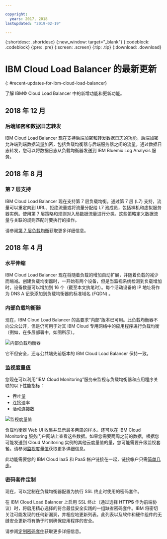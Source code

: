 ```yaml
---

copyright:
  years: 2017, 2018
lastupdated: "2019-02-19"

---
```


{:shortdesc: .shortdesc}
{:new_window: target="_blank"}
{:codeblock: .codeblock}
{:pre: .pre}
{:screen: .screen}
{:tip: .tip}
{:download: .download}


# IBM Cloud Load Balancer 的最新更新
{: #recent-updates-for-ibm-cloud-load-balancer}

了解 IBM© Cloud Load Balancer 中的新增功能和更新功能。

## 2018 年 12 月
### 后端加密和数据日志转发
IBM Cloud Load Balancer 现在支持后端加密和转发数据日志的功能。后端加密允许端到端数据流量加密，包括负载均衡器与后端服务器之间的流量。通过数据日志转发，您可以将数据日志从负载均衡器发送到 IBM Bluemix Log Analysis 服务。

## 2018 年 8 月
### 第 7 层支持
IBM Cloud Load Balancer 现在支持第 7 层负载均衡。通过第 7 层 (L7) 支持，流量可以重定向到 URL、拒绝流量或将流量分配给 L7 池成员，包括裸机和虚拟服务器实例。使用第 7 层策略和规则对入局数据流量进行分类。这些策略定义数据流量与关联的规则匹配时要执行的操作。

请参阅[第 7 层负载均衡](/docs/infrastructure/loadbalancer-service?topic=loadbalancer-service-layer-7-load-balancing)获取更多详细信息。

## 2018 年 4 月 
### 水平伸缩
IBM Cloud Load Balancer 现在将随着负载的增加自动扩展，并随着负载的减少而缩减。创建负载均衡器时，一开始有两个设备，但是当监视系统检测到负载增加时，设备数量可以增加到 16 个（截至本文执笔时）。每个活动设备的 IP 地址将作为 DNS A 记录添加到负载均衡器的标准域名 (FQDN) 。

### 内部负载均衡器
现在，IBM Cloud Load Balancer 的高要求“内部”版本已可用。此负载均衡器不向公众公开，但是仍可用于对其 IBM Cloud 专用网络中的应用程序进行负载均衡（例如，在多层部署中，如图所示）。

![内部负载均衡器](./images/InternalLB.png)

它不但安全，还与公共端先前版本的 IBM Cloud Load Balancer 保持一致。

### 监视度量值
您现在可以利用“IBM Cloud Monitoring”服务来监视与负载均衡器和应用程序关联的以下性能指标：

* 吞吐量
* 连接速率
* 活动连接数

![监视度量值](./images/Metrics.png)

负载均衡器 Web UI 收集并显示最多两周的样本。还可以在 IBM Cloud Monitoring 服务门户网站上查看这些数据。如果您需要两周之前的数据，根据您可能发送到 Cloud Monitoring 实例的其他云度量值的量，您可能需要升级监视套餐。请参阅[监视度量值](/docs/infrastructure/loadbalancer-service?topic=loadbalancer-service-monitoring-metrics-with-ibm-cloud-load-balancer)获取更多详细信息。

此功能需要您的 IBM Cloud IaaS 和 PaaS 帐户链接在一起，链接帐户只需[简单几步](/docs/account?topic=account-unifyingaccounts)。

### 密码套件定制
现在，可以定制在负载均衡器配置为执行 SSL 终止时使用的密码套件。

在 IBM Cloud Load Balancer 上启用 SSL 终止（通过选择 **HTTPS** 作为前端协议）时，将启用精心选择的符合最佳安全实践的一组缺省密码套件。IBM 将密切关注可能发现的任何新漏洞，并相应地更新列表。此列表以及软件和硬件组件的无缝安全更新将有助于时刻确保应用程序的安全。

请参阅[定制密码套件](/docs/infrastructure/loadbalancer-service?topic=loadbalancer-service-choosing-a-preferred-cipher-suite-for-your-https-application)获取更多详细信息。
